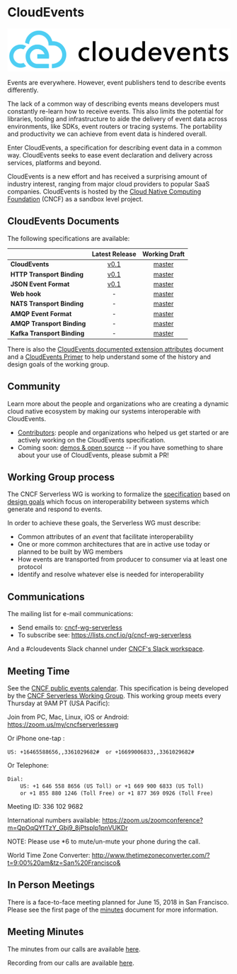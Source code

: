# CloudEvents

![CloudEvents logo](https://github.com/cncf/artwork/blob/master/cloudevents/horizontal/color/cloudevents-horizontal-color.png)

Events are everywhere.  However, event publishers tend to describe events
differently.

The lack of a common way of describing events means developers must constantly
re-learn how to receive events.  This also limits the potential for libraries,
tooling and infrastructure to aide the delivery of event data across
environments, like SDKs, event routers or tracing systems.  The portability and
productivity we can achieve from event data is hindered overall.

Enter CloudEvents, a specification for describing event data in a common way.
CloudEvents seeks to ease event declaration and delivery across services,
platforms and beyond.

CloudEvents is a new effort and has received a surprising amount of industry
interest, ranging from major cloud providers to popular SaaS companies.
CloudEvents is hosted by the
[Cloud Native Computing Foundation](https://cncf.io) (CNCF) as a sandbox
level project.

## CloudEvents Documents

The following specifications are available:

| | Latest Release | Working Draft |
| :--- | :---: | :---: |
| **CloudEvents** | [v0.1](https://github.com/cloudevents/spec/blob/v0.1/spec.md) | [master](https://github.com/cloudevents/spec/blob/master/spec.md) |
| **HTTP Transport Binding** | [v0.1](https://github.com/cloudevents/spec/blob/v0.1/http-transport-binding.md) | [master](https://github.com/cloudevents/spec/blob/master/http-transport-binding.md) |
| **JSON Event Format** | [v0.1](https://github.com/cloudevents/spec/blob/v0.1/json-format.md) | [master](https://github.com/cloudevents/spec/blob/master/json-format.md) |
| **Web hook** | - | [master](https://github.com/cloudevents/spec/blob/master/http-webhook.md) |
| **NATS Transport Binding** | - | [master](https://github.com/cloudevents/spec/blob/master/nats-transport-binding.md) |
| **AMQP Event Format** | - | [master](https://github.com/cloudevents/spec/blob/master/amqp-format.md) |
| **AMQP Transport Binding** | - | [master](https://github.com/cloudevents/spec/blob/master/amqp-transport-binding.md) |
| **Kafka Transport Binding** | - | [master](https://github.com/cloudevents/spec/blob/master/kafka-transport-binding.md) |

There is also the
[CloudEvents documented extension attributes](https://github.com/cloudevents/spec/blob/master/documented-extensions.md)
document and a [CloudEvents Primer](primer.md) to help understand some of
the history and design goals of the working group.

## Community

Learn more about the people and organizations who are creating a dynamic
cloud native ecosystem by making our systems interoperable with CloudEvents.

* [Contributors](community/contributors.md): people and organizations who helped
us get started or are actively working on the CloudEvents specification.
* Coming soon: [demos & open source](community/README.md) -- if you have
something to share about your use of CloudEvents, please submit a PR!


## Working Group process

The CNCF Serverless WG is working to formalize the [specification](spec.md)
based on [design goals](primer.md#design-goals) which focus on interoperability
between systems which generate and respond to events.

In order to achieve these goals, the Serverless WG must describe:
- Common attributes of an *event* that facilitate interoperability
- One or more common architectures that are in active use today or planned to
  be built by WG members
- How events are transported from producer to consumer via at least one protocol
- Identify and resolve whatever else is needed for interoperability

## Communications

The mailing list for e-mail communications:
- Send emails to: [cncf-wg-serverless](mailto:cncf-wg-serverless@lists.cncf.io)
- To subscribe see: https://lists.cncf.io/g/cncf-wg-serverless

And a #cloudevents Slack channel under
[CNCF's Slack workspace](https://slack.cncf.io/).

## Meeting Time

See the [CNCF public events calendar](https://www.cncf.io/community/calendar/).
This specification is being developed by the
[CNCF Serverless Working Group](https://github.com/cncf/wg-serverless).
This working group meets every Thursday at 9AM PT (USA Pacific):

Join from PC, Mac, Linux, iOS or Android: https://zoom.us/my/cncfserverlesswg

Or iPhone one-tap :

    US: +16465588656,,3361029682#  or +16699006833,,3361029682#

Or Telephone:

    Dial:
        US: +1 646 558 8656 (US Toll) or +1 669 900 6833 (US Toll)
        or +1 855 880 1246 (Toll Free) or +1 877 369 0926 (Toll Free)

Meeting ID: 336 102 9682

International numbers available:
 https://zoom.us/zoomconference?m=QpOqQYfTzY_Gbj9_8jPtsplp1pnVUKDr

NOTE: Please use \*6 to mute/un-mute your phone during the call.

World Time Zone Converter:
http://www.thetimezoneconverter.com/?t=9:00%20am&tz=San%20Francisco&

## In Person Meetings

There is a face-to-face meeting planned for June 15, 2018
in San Francisco. Please see the first page of the
[minutes](https://docs.google.com/document/d/1OVF68rpuPK5shIHILK9JOqlZBbfe91RNzQ7u_P7YCDE/edit#)
document for more information.

## Meeting Minutes

The minutes from our calls are available
[here](https://docs.google.com/document/d/1OVF68rpuPK5shIHILK9JOqlZBbfe91RNzQ7u_P7YCDE/edit#).

Recording from our calls are available
[here](https://www.youtube.com/playlist?list=PLj6h78yzYM2Ph7YoBIgsZNW_RGJvNlFOt).

